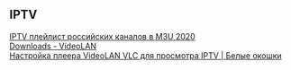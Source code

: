 ## IPTV
[IPTV плейлист российских каналов в M3U 2020](https://iptvmaster.ru/iptv-playlist-rossiyskih-kanalov/)  
[Downloads - VideoLAN](https://get.videolan.org/vlc/3.0.11/win64/vlc-3.0.11-win64.exe)  
[Настройка плеера VideoLAN VLC для просмотра IPTV | Белые окошки](https://www.white-windows.ru/nastrojka-pleera-videolan-vlc-dlya-prosmotra-iptv/)  
[](#)  
[](#)  
[](#)  
[](#)  
